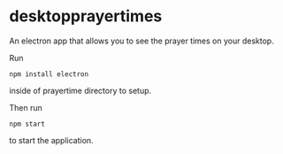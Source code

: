 # desktopprayertimes
An electron app that allows you to see the prayer times on your desktop.

Run
```
npm install electron
```
inside of prayertime directory to setup.

Then run
```
npm start
```
to start the application.